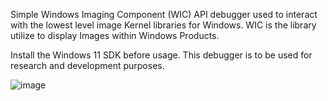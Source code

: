 Simple Windows Imaging Component (WIC) API debugger used to interact with the lowest level image Kernel libraries for Windows.
WIC is the library utilize to display Images within Windows Products.

Install the Windows 11 SDK before usage. This debugger is to be used for research and development purposes.


![image](https://github.com/user-attachments/assets/1183cd1a-7f3d-4bd7-ab4f-0fd8df5c95cf)
